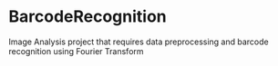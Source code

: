 # BarcodeRecognition
Image Analysis project that requires data preprocessing and barcode recognition using Fourier Transform
